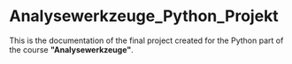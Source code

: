 # Analysewerkzeuge_Python_Projekt
This is the documentation of the final project created for the Python part of the course **"Analysewerkzeuge"**.
